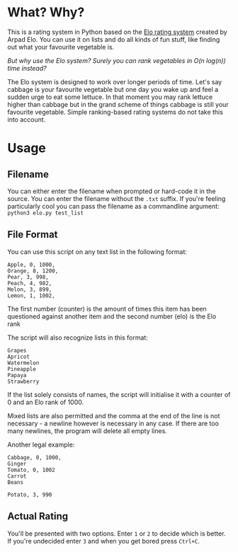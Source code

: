 # What? Why?

This is a rating system in Python based on the [Elo rating system](https://en.wikipedia.org/wiki/Elo_rating_system) created by Arpad Elo. You can use it on lists and do all kinds of fun stuff, like finding out what your favourite vegetable is.

_But why use the Elo system? Surely you can rank vegetables in O(n log(n)) time instead?_

The Elo system is designed to work over longer periods of time. Let's say cabbage is your favourite vegetable but one day you wake up and feel a sudden urge to eat some lettuce. In that moment you may rank lettuce higher than cabbage but in the grand scheme of things cabbage is still your favourite vegetable. Simple ranking-based rating systems do not take this into account.

# Usage

## Filename
You can either enter the filename when prompted or hard-code it in the source. You can enter the filename without the `.txt` suffix. If you're feeling particularly cool you can pass the filename as a commandline argument:
`python3 elo.py test_list`

## File Format
You can use this script on any text list in the following format:

    Apple, 0, 1000,
    Orange, 8, 1200,
    Pear, 3, 998,
    Peach, 4, 982,
    Melon, 3, 899,
    Lemon, 1, 1002,

The first number (counter) is the amount of times this item has been questioned against another item and the second number (elo) is the Elo rank

The script will also recognize lists in this format:

    Grapes
    Apricot
    Watermelon
    Pineapple
    Papaya
    Strawberry

If the list solely consists of names, the script will initialise it with a counter of 0 and an Elo rank of 1000.

Mixed lists are also permitted and the comma at the end of the line is not necessary - a newline however is necessary in any case. If there are too many newlines, the program will delete all empty lines.

Another legal example:

    Cabbage, 0, 1000,
    Ginger
    Tomato, 0, 1002
    Carrot
    Beans

    Potato, 3, 990

## Actual Rating
You'll be presented with two options. Enter `1` or `2` to decide which is better. If you're undecided enter `3` and when you get bored press `Ctrl+C`.
